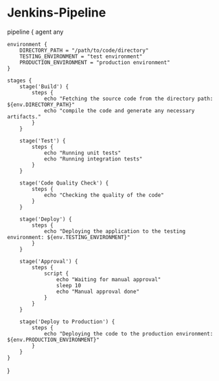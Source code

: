 # Jenkins-Pipeline
pipeline {
    agent any
    
    environment {
        DIRECTORY_PATH = "/path/to/code/directory"
        TESTING_ENVIRONMENT = "test environment"
        PRODUCTION_ENVIRONMENT = "production environment"
    }
    
    stages {
        stage('Build') {
            steps {
                echo "Fetching the source code from the directory path: ${env.DIRECTORY_PATH}"
                echo "compile the code and generate any necessary artifacts."
            }
        }
        
        stage('Test') {
            steps {
                echo "Running unit tests"
                echo "Running integration tests"
            }
        }
        
        stage('Code Quality Check') {
            steps {
                echo "Checking the quality of the code"
            }
        }
        
        stage('Deploy') {
            steps {
                echo "Deploying the application to the testing environment: ${env.TESTING_ENVIRONMENT}"
            }
        }
        
        stage('Approval') {
            steps {
                script {
                    echo "Waiting for manual approval"
                    sleep 10
                    echo "Manual approval done"
                }
            }
        }
        
        stage('Deploy to Production') {
            steps {
                echo "Deploying the code to the production environment: ${env.PRODUCTION_ENVIRONMENT}"
            }
        }
    }
}
